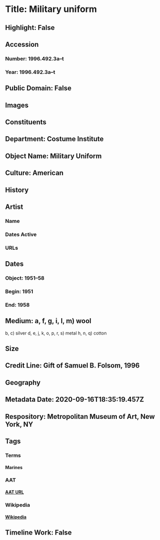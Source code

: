 # Title: Military uniform
## Highlight: False
## Accession
### Number: 1996.492.3a–t
### Year: 1996.492.3a–t
## Public Domain: False
## Images
## Constituents
## Department: Costume Institute
## Object Name: Military Uniform
## Culture: American
## History
## Artist
### Name
### Dates Active
### URLs
## Dates
### Object: 1951–58
### Begin: 1951
### End: 1958
## Medium: a, f, g, i, l, m) wool
b, c) silver
d, e, j, k, o, p, r, s) metal 
h, n, q) cotton
## Size
## Credit Line: Gift of Samuel B. Folsom, 1996
## Geography
## Metadata Date: 2020-09-16T18:35:19.457Z
## Respository: Metropolitan Museum of Art, New York, NY
## Tags
### Terms
#### Marines
### AAT
#### [AAT URL](http://vocab.getty.edu/page/aat/300250748)
### Wikipedia
#### [Wikipedia]()
## Timeline Work: False